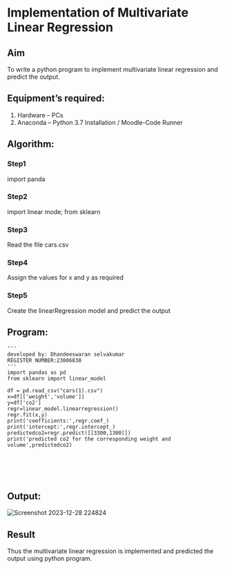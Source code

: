 # Implementation of Multivariate Linear Regression
## Aim
To write a python program to implement multivariate linear regression and predict the output.
## Equipment’s required:
1.	Hardware – PCs
2.	Anaconda – Python 3.7 Installation / Moodle-Code Runner
## Algorithm:
### Step1
import panda<br>
### Step2
import linear mode; from sklearn<br>

### Step3
Read the file cars.csv<br>

### Step4
Assign the values for x and y as required<br>

### Step5
Create the linearRegression model and predict the output<br>

## Program:
```
'''
developed by: Dhandeeswaran selvakumar
REGISTER NUMBER:23006838
'''
import pandas as pd 
from sklearn import linear_model

df = pd.read_csv("cars(1).csv")
x=df[['weight','volume']]
y=df['co2']
regr=linear_model.linearregression()
regr.fit(x,y)
print('coefficients:',regr.coef_)
print('intercept:',regr.intercept_)
predictedco2=regr.predict([[3300,1300]])
print('predicted co2 for the corresponding weight and volume',predictedco2)






```
## Output:
![Screenshot 2023-12-28 224824](https://github.com/dhandeeswaran2005/Multivariate-Linear-Regression/assets/147139188/bc622126-cf5f-4dd6-88a3-4d89ff59a5b6)



## Result
Thus the multivariate linear regression is implemented and predicted the output using python program.
